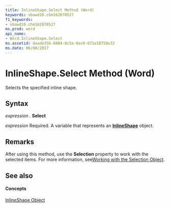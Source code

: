 ```yaml
---
title: InlineShape.Select Method (Word)
keywords: vbawd10.chm162070527
f1_keywords:
- vbawd10.chm162070527
ms.prod: word
api_name:
- Word.InlineShape.Select
ms.assetid: daade35b-6084-8c5a-0ac6-671e18750e32
ms.date: 06/08/2017
---
```



# InlineShape.Select Method (Word)

Selects the specified inline shape.


## Syntax

 _expression_ . **Select**

 _expression_ Required. A variable that represents an **[InlineShape](inlineshape-object-word.md)** object.


## Remarks

After using this method, use the **Selection** property to work with the selected items. For more information, see[Working with the Selection Object](http://msdn.microsoft.com/library/a1ef7e48-5a0f-d278-4b67-7b96f4e24052%28Office.15%29.aspx).


## See also


#### Concepts


[InlineShape Object](inlineshape-object-word.md)

